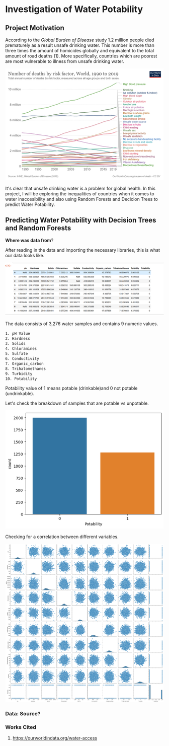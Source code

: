 # Investigation of Water Potability

## Project Motivation

According to the *Global Burden of Disease* study 1.2 million people died prematurely as a result unsafe drinking water. This number is more than three times the amount of homicides globally and equivalent to the total amount of road deaths (1). More specifically, countries which are poorest are most vulnerable to illness from unsafe drinking water. 

![Image](Images/death-tolls.png)

It's clear that unsafe drinking water is a problem for global health. In this project, I will be exploring the inequalities of countries when it comes to water inaccesibility and also using Random Forests and Decicion Trees to predict Water Potability. 


## Predicting Water Potability with Decision Trees and Random Forests

**Where was data from**?

After reading in the data and importing the necessary libraries, this is what our data looks like. 


![Image](Images/water-df.png)


The data consists of 3,276 water samples and contains 9 numeric values. 

    1. pH Value 
    2. Hardness
    3. Solids
    4. Chloramines
    5. Sulfate
    6. Conductivity
    7. Organic_carbon
    8. Trihalomethanes
    9. Turbidity
    10. Potability

Potability value of 1 means potable (drinkable)and 0 not potable (undrinkable). 

Let's check the breakdown of samples that are potable vs unpotable. 

![Image](Images/potability-breakdown.png)


Checking for a correlation between different variables. 

![Image](Images/pairplot.png)

### Data: Source? 

### Works Cited
1. https://ourworldindata.org/water-access
